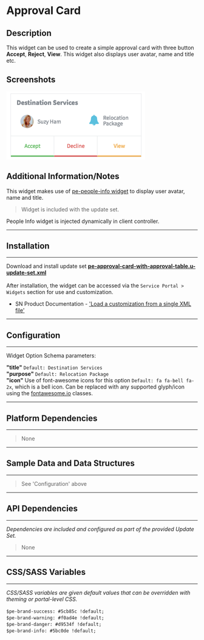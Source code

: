# Approval Card

## Description

This widget can be used to create a simple approval card with three button **Accept**, **Reject**, **View**. This widget also displays user avatar, name and title etc.

## Screenshots
![alt text](../../images/approval.png "Approval Card Widget")

## Additional Information/Notes

This widget makes use of [pe-people-info widget](https://github.com/platform-experience/serviceportal-widget-library/tree/master/people-card/pe-people-info) to display user avatar, name and title.

> Widget is included with the update set.

People Info widget is injected dynamically in client controller.

---
## Installation
---
Download and install update set **[pe-approval-card-with-approval-table.u-update-set.xml](https://github.com/platform-experience/serviceportal-widget-library/blob/master/approve-card/pe-approval-card-with-approval-table/pe-approval-card-with-approval-table.u-update-set.xml)** <br/><br/>
After installation, the widget can be accessed via the `Service Portal > Widgets` section for use and customization.<br/>
* SN Product Documentation - ['Load a customization from a single XML file'](https://docs.servicenow.com/bundle/kingston-application-development/page/build/system-update-sets/task/t_SaveAnUpdateSetAsAnXMLFile.html)

---
## Configuration
---
Widget Option Schema parameters:

**"title"**  `Default: Destination Services`<br/>
**"purpose"**   `Default: Relocation Package`<br/>
**"icon"** Use of font-awesome icons for this option  `Default: fa fa-bell fa-2x`, which is a bell icon. Can be replaced with any supported glyph/icon using the [fontawesome.io](http://fontawesome.io/cheatsheet/) classes.

---
## Platform Dependencies
---
> None
---
## Sample Data and Data Structures
---
> See 'Configuration' above
---
## API Dependencies
---
<i>Dependencies are included and configured as part of the provided Update Set.</i>
> None
---
## CSS/SASS Variables
---
_CSS/SASS variables are given default values that can be overridden with theming or portal-level CSS._

`$pe-brand-success: #5cb85c !default;`<br/>
`$pe-brand-warning: #f0ad4e !default;`<br/>
`$pe-brand-danger: #d9534f !default;`<br/>
`$pe-brand-info: #5bc0de !default;`<br/>